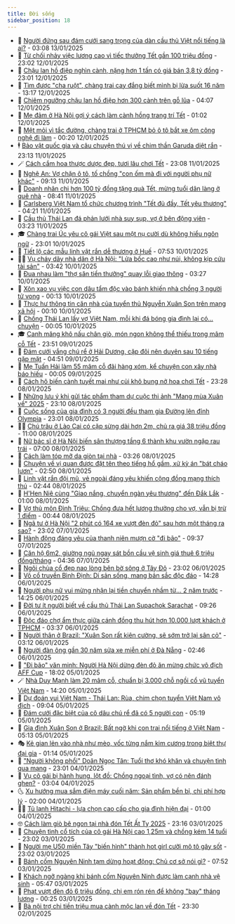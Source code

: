 ```yaml
---
title: Đời sống
sidebar_position: 18
---
```


<!-- dantri-doi-song:START -->
- 🥳 [Người đứng sau đám cưới sang trọng của dàn cầu thủ Việt nổi tiếng là ai?](https://dantri.com.vn/doi-song/nguoi-dung-sau-dam-cuoi-sang-trong-cua-dan-cau-thu-viet-noi-tieng-la-ai-20241008183456830.htm) - 03:08 13/01/2025
- 🌁 [Từ chối nhảy việc lương cao vì tiếc thưởng Tết gần 100 triệu đồng](https://dantri.com.vn/doi-song/tu-choi-nhay-viec-luong-cao-vi-tiec-thuong-tet-gan-100-trieu-dong-20241224150733386.htm) - 23:02 12/01/2025
- 👀 [Chậu lan hồ điệp nghìn cành, nặng hơn 1 tấn có giá bán 3,8 tỷ đồng](https://dantri.com.vn/doi-song/chau-lan-ho-diep-nghin-canh-nang-hon-1-tan-co-gia-ban-38-ty-dong-20250109101815261.htm) - 23:01 12/01/2025
- 🐻 [Tìm được &quot;cha ruột&quot;, chàng trai cay đắng biết mình bị lừa suốt 16 năm](https://dantri.com.vn/doi-song/tim-duoc-cha-ruot-chang-trai-cay-dang-biet-minh-bi-lua-suot-16-nam-20250112111840916.htm) - 13:17 12/01/2025
- 🦅 [Chiêm ngưỡng chậu lan hồ điệp hơn 300 cành trên gỗ lũa](https://dantri.com.vn/doi-song/chiem-nguong-chau-lan-ho-diep-hon-300-canh-tren-go-lua-20250112082128057.htm) - 04:07 12/01/2025
- 🦩 [Mẹ đảm ở Hà Nội gợi ý cách làm cành hồng trang trí Tết](https://dantri.com.vn/tet-2025/me-dam-o-ha-noi-goi-y-cach-lam-canh-hong-trang-tri-tet-20250109161743221.htm) - 01:02 12/01/2025
- 🦏 [Mệt mỏi vì tắc đường, chàng trai ở TPHCM bỏ ô tô bắt xe ôm công nghệ đi làm](https://dantri.com.vn/doi-song/met-moi-vi-tac-duong-chang-trai-o-tphcm-bo-o-to-bat-xe-om-cong-nghe-di-lam-20250111212802144.htm) - 00:20 12/01/2025
- 🕴 [Bảo vật quốc gia và câu chuyện thú vị về chim thần Garuda diệt rắn](https://dantri.com.vn/doi-song/bao-vat-quoc-gia-va-cau-chuyen-thu-vi-ve-chim-than-garuda-diet-ran-20250111084119089.htm) - 23:13 11/01/2025
- 🪄 [Cách cắm hoa thược dược đẹp, tươi lâu chơi Tết](https://dantri.com.vn/doi-song/cach-cam-hoa-thuoc-duoc-dep-tuoi-lau-choi-tet-20250110152124721.htm) - 23:08 11/01/2025
- 🚦 [Nghệ An: Vợ chặn ô tô, tố chồng &quot;con ốm mà đi với người phụ nữ khác&quot;](https://dantri.com.vn/doi-song/nghe-an-vo-chan-o-to-to-chong-con-om-ma-di-voi-nguoi-phu-nu-khac-20250111143225479.htm) - 09:13 11/01/2025
- 🤔 [Doanh nhân chi hơn 100 tỷ đồng tặng quà Tết, mừng tuổi dân làng ở quê nhà](https://dantri.com.vn/doi-song/doanh-nhan-chi-hon-100-ty-dong-tang-qua-tet-mung-tuoi-dan-lang-o-que-nha-20241214092803959.htm) - 08:41 11/01/2025
- 🚦 [Carlsberg Việt Nam tổ chức chương trình &quot;Tết đủ đầy, Tết yêu thương&quot;](https://dantri.com.vn/doi-song/carlsberg-viet-nam-to-chuc-chuong-trinh-tet-du-day-tet-yeu-thuong-20250111110939063.htm) - 04:21 11/01/2025
- 🐎 [Cầu thủ Thái Lan đá phản lưới nhà suy sụp, vợ ở bên động viên](https://dantri.com.vn/doi-song/cau-thu-thai-lan-da-phan-luoi-nha-suy-sup-vo-o-ben-dong-vien-20250109112404137.htm) - 03:23 11/01/2025
- 🎓 [Chàng trai Úc yêu cô gái Việt sau một nụ cười dù không hiểu ngôn ngữ](https://dantri.com.vn/doi-song/chang-trai-uc-yeu-co-gai-viet-sau-mot-nu-cuoi-du-khong-hieu-ngon-ngu-20250107135001382.htm) - 23:01 10/01/2025
- 🐘 [Tiết lộ các mẫu linh vật rắn dễ thương ở Huế](https://dantri.com.vn/doi-song/tiet-lo-cac-mau-linh-vat-ran-de-thuong-o-hue-20250110070543480.htm) - 07:53 10/01/2025
- 🧑‍🏫 [Vụ cháy dãy nhà dân ở Hà Nội: &quot;Lửa bốc cao như núi, không kịp cứu tài sản&quot;](https://dantri.com.vn/doi-song/vu-chay-day-nha-dan-o-ha-noi-lua-boc-cao-nhu-nui-khong-kip-cuu-tai-san-20250110102330765.htm) - 03:42 10/01/2025
- 🦒 [Đua nhau làm &quot;thợ săn tiền thưởng&quot; quay lỗi giao thông](https://dantri.com.vn/doi-song/dua-nhau-lam-tho-san-tien-thuong-quay-loi-giao-thong-20250107144116746.htm) - 03:27 10/01/2025
- 🧰 [Xôn xao vụ việc con dâu tẩm độc vào bánh khiến nhà chồng 3 người tử vong](https://dantri.com.vn/doi-song/xon-xao-vu-viec-con-dau-tam-doc-vao-banh-khien-nha-chong-3-nguoi-tu-vong-20250108165528576.htm) - 00:13 10/01/2025
- 🧐 [Thực hư thông tin căn nhà của tuyển thủ Nguyễn Xuân Son trên mạng xã hội](https://dantri.com.vn/doi-song/thuc-hu-thong-tin-can-nha-cua-tuyen-thu-nguyen-xuan-son-tren-mang-xa-hoi-20250108153514736.htm) - 00:10 10/01/2025
- 🌮 [Chồng Thái Lan lấy vợ Việt Nam, mỗi khi đá bóng gia đình lại có... chuyện](https://dantri.com.vn/doi-song/chong-thai-lan-lay-vo-viet-nam-moi-khi-da-bong-gia-dinh-lai-co-chuyen-20250109170317709.htm) - 00:05 10/01/2025
- 🎓 [Canh măng khô nấu chân giò, món ngon không thể thiếu trong mâm cỗ Tết](https://dantri.com.vn/tet-2025/canh-mang-kho-nau-chan-gio-mon-ngon-khong-the-thieu-trong-mam-co-tet-20250109085407775.htm) - 23:51 09/01/2025
- 🚀 [Đám cưới vắng chú rể ở Hải Dương, cặp đôi nên duyên sau 10 tiếng gặp mặt](https://dantri.com.vn/doi-song/dam-cuoi-vang-chu-re-o-hai-duong-cap-doi-nen-duyen-sau-10-tieng-gap-mat-20250109111702245.htm) - 04:51 09/01/2025
- 🤖 [Mẹ Tuấn Hải làm 55 mâm cỗ đãi hàng xóm, kể chuyện con xây nhà báo hiếu](https://dantri.com.vn/doi-song/me-tuan-hai-lam-55-mam-co-dai-hang-xom-ke-chuyen-con-xay-nha-bao-hieu-20250108194532084.htm) - 00:05 09/01/2025
- 🤩 [Cách hô biến cành tuyết mai như củi khô bung nở hoa chơi Tết](https://dantri.com.vn/tet-2025/cach-ho-bien-canh-tuyet-mai-nhu-cui-kho-bung-no-hoa-choi-tet-20250107100843651.htm) - 23:28 08/01/2025
- 👹 [Những lưu ý khi gửi tác phẩm tham dự cuộc thi ảnh &quot;Mang mùa Xuân về&quot; 2025](https://dantri.com.vn/tet-2025/nhung-luu-y-khi-gui-tac-pham-tham-du-cuoc-thi-anh-mang-mua-xuan-ve-2025-20250108172618789.htm) - 23:10 08/01/2025
- 🦩 [Cuộc sống của gia đình có 3 người đều tham gia Đường lên đỉnh Olympia](https://dantri.com.vn/doi-song/cuoc-song-cua-gia-dinh-co-3-nguoi-deu-tham-gia-duong-len-dinh-olympia-20250107161401339.htm) - 23:01 08/01/2025
- 🧑‍🏫 [Chú trâu ở Lào Cai có cặp sừng dài hơn 2m, chủ ra giá 38 triệu đồng](https://dantri.com.vn/doi-song/chu-trau-o-lao-cai-co-cap-sung-dai-hon-2m-chu-ra-gia-38-trieu-dong-20241202100421839.htm) - 11:00 08/01/2025
- 🌈 [Nữ bác sĩ ở Hà Nội biến sân thượng tầng 6 thành khu vườn ngập rau trái](https://dantri.com.vn/doi-song/nu-bac-si-o-ha-noi-bien-san-thuong-tang-6-thanh-khu-vuon-ngap-rau-trai-20250107140832412.htm) - 07:00 08/01/2025
- 💃 [Cách làm tóp mỡ da giòn tại nhà](https://dantri.com.vn/doi-song/cach-lam-top-mo-da-gion-tai-nha-20250107150626870.htm) - 03:26 08/01/2025
- 💂 [Chuyện về vị quan được đặt tên theo tiếng hổ gầm, xử kỳ án &quot;bát cháo lươn&quot;](https://dantri.com.vn/doi-song/chuyen-ve-vi-quan-duoc-dat-ten-theo-tieng-ho-gam-xu-ky-an-bat-chao-luon-20250104123557099.htm) - 02:50 08/01/2025
- 🦏 [Linh vật rắn đội mũ, vẻ ngoài đáng yêu khiến cộng đồng mạng thích thú](https://dantri.com.vn/doi-song/linh-vat-ran-doi-mu-ve-ngoai-dang-yeu-khien-cong-dong-mang-thich-thu-20250108084322634.htm) - 02:44 08/01/2025
- 🤡 [H&#39;Hen Niê cùng &quot;Giao nắng, chuyển ngàn yêu thương&quot; đến Đắk Lắk](https://dantri.com.vn/doi-song/hhen-nie-cung-giao-nang-chuyen-ngan-yeu-thuong-den-dak-lak-20250107162915088.htm) - 01:00 08/01/2025
- 🫶 [Vợ thủ môn Đình Triệu: Chồng đưa hết lương thưởng cho vợ, vẫn bị trừ 1 điểm](https://dantri.com.vn/doi-song/vo-thu-mon-dinh-trieu-chong-dua-het-luong-thuong-cho-vo-van-bi-tru-1-diem-20250107210648793.htm) - 00:44 08/01/2025
- 💪 [Ngã tư ở Hà Nội &quot;2 phút có 164 xe vượt đèn đỏ&quot; sau hơn một tháng ra sao?](https://dantri.com.vn/doi-song/nga-tu-o-ha-noi-2-phut-co-164-xe-vuot-den-do-sau-hon-mot-thang-ra-sao-20250107211212080.htm) - 23:02 07/01/2025
- 🦅 [Hành động đáng yêu của thanh niên mượn cờ &quot;đi bão&quot;](https://dantri.com.vn/doi-song/hanh-dong-dang-yeu-cua-thanh-nien-muon-co-di-bao-20250107160026936.htm) - 09:37 07/01/2025
- 🧠 [Căn hộ 6m2, giường ngủ ngay sát bồn cầu vệ sinh giá thuê 6 triệu đồng/tháng](https://dantri.com.vn/doi-song/can-ho-6m2-giuong-ngu-ngay-sat-bon-cau-ve-sinh-gia-thue-6-trieu-dongthang-20250107101112916.htm) - 04:36 07/01/2025
- 🦅 [Ngôi chùa cổ đẹp nao lòng bên bờ sông ở Tây Đô](https://dantri.com.vn/doi-song/ngoi-chua-co-dep-nao-long-ben-bo-song-o-tay-do-20250103160808098.htm) - 23:02 06/01/2025
- 💪 [Võ cổ truyền Bình Định: Di sản sống, mang bản sắc độc đáo](https://dantri.com.vn/doi-song/vo-co-truyen-binh-dinh-di-san-song-mang-ban-sac-doc-dao-20250106065043914.htm) - 14:28 06/01/2025
- 🧐 [Người phụ nữ vui mừng nhận lại tiền chuyển nhầm từ... 2 năm trước](https://dantri.com.vn/doi-song/nguoi-phu-nu-vui-mung-nhan-lai-tien-chuyen-nham-tu-2-nam-truoc-20250106195619635.htm) - 14:25 06/01/2025
- 👀 [Đời tư ít người biết về cầu thủ Thái Lan Supachok Sarachat](https://dantri.com.vn/doi-song/doi-tu-it-nguoi-biet-ve-cau-thu-thai-lan-supachok-sarachat-20250106145952068.htm) - 09:26 06/01/2025
- 🎉 [Độc đáo chợ ẩm thực giữa cánh đồng thu hút hơn 10.000 lượt khách ở TPHCM](https://dantri.com.vn/doi-song/doc-dao-cho-am-thuc-giua-canh-dong-thu-hut-hon-10000-luot-khach-o-tphcm-20250106092536240.htm) - 03:37 06/01/2025
- 💂 [Người thân ở Brazil: &quot;Xuân Son rất kiên cường, sẽ sớm trở lại sân cỏ&quot;](https://dantri.com.vn/doi-song/nguoi-than-o-brazil-xuan-son-rat-kien-cuong-se-som-tro-lai-san-co-20250106095439812.htm) - 03:12 06/01/2025
- 🚀 [Người đàn ông gần 30 năm sửa xe miễn phí ở Đà Nẵng](https://dantri.com.vn/doi-song/nguoi-dan-ong-gan-30-nam-sua-xe-mien-phi-o-da-nang-20250105113804393.htm) - 02:46 06/01/2025
- 👹 [&quot;Đi bão&quot; văn minh: Người Hà Nội dừng đèn đỏ ăn mừng chức vô địch AFF Cup](https://dantri.com.vn/doi-song/di-bao-van-minh-nguoi-ha-noi-dung-den-do-an-mung-chuc-vo-dich-aff-cup-20250106005433147.htm) - 18:02 05/01/2025
- 🪄 [Nhà Duy Mạnh làm 20 mâm cỗ, chuẩn bị 3.000 chỗ ngồi cổ vũ tuyển Việt Nam](https://dantri.com.vn/doi-song/nha-duy-manh-lam-20-mam-co-chuan-bi-3000-cho-ngoi-co-vu-tuyen-viet-nam-20250105210629097.htm) - 14:20 05/01/2025
- 🌁 [Dự đoán vui Việt Nam - Thái Lan: Rùa, chim chọn tuyển Việt Nam vô địch](https://dantri.com.vn/doi-song/du-doan-vui-viet-nam-thai-lan-rua-chim-chon-tuyen-viet-nam-vo-dich-20250105150959824.htm) - 09:04 05/01/2025
- 🌋 [Đám cưới đặc biệt của cô dâu chú rể đã có 5 người con](https://dantri.com.vn/doi-song/dam-cuoi-dac-biet-cua-co-dau-chu-re-da-co-5-nguoi-con-20250105114036695.htm) - 05:19 05/01/2025
- 🦆 [Gia đình Xuân Son ở Brazil: Bất ngờ khi con trai nổi tiếng ở Việt Nam](https://dantri.com.vn/doi-song/gia-dinh-xuan-son-o-brazil-bat-ngo-khi-con-trai-noi-tieng-o-viet-nam-20250105111239383.htm) - 05:13 05/01/2025
- 🎭 [Kẻ gian lẻn vào nhà như mèo, vốc từng nắm kim cương trong biệt thự đại gia](https://dantri.com.vn/doi-song/ke-gian-len-vao-nha-nhu-meo-voc-tung-nam-kim-cuong-trong-biet-thu-dai-gia-20250104132014427.htm) - 01:14 05/01/2025
- 🤡 [&quot;Người không phổi&quot; Doãn Ngọc Tân: Tuổi thơ khó khăn và chuyện tình qua mạng](https://dantri.com.vn/doi-song/nguoi-khong-phoi-doan-ngoc-tan-tuoi-tho-kho-khan-va-chuyen-tinh-qua-mang-20250104210727921.htm) - 23:01 04/01/2025
- 🦩 [Vụ cô gái bị hành hung, lột đồ: Chồng ngoại tình, vợ có nên đánh ghen?](https://dantri.com.vn/doi-song/vu-co-gai-bi-hanh-hung-lot-do-chong-ngoai-tinh-vo-co-nen-danh-ghen-20250104073841062.htm) - 03:04 04/01/2025
- 🌜 [Xu hướng mua sắm điện máy cuối năm: Sản phẩm bền bỉ, chi phí hợp lý](https://dantri.com.vn/doi-song/xu-huong-mua-sam-dien-may-cuoi-nam-san-pham-ben-bi-chi-phi-hop-ly-20250103175414745.htm) - 02:00 04/01/2025
- 🧑‍🏫 [Tủ lạnh Hitachi - lựa chọn cao cấp cho gia đình hiện đại](https://dantri.com.vn/doi-song/tu-lanh-hitachi-lua-chon-cao-cap-cho-gia-dinh-hien-dai-20250103164605714.htm) - 01:00 04/01/2025
- 🤓 [Cách làm giò bê ngon tại nhà đón Tết Ất Tỵ 2025](https://dantri.com.vn/doi-song/cach-lam-gio-be-ngon-tai-nha-don-tet-at-ty-2025-20250103103636187.htm) - 23:16 03/01/2025
- 🤗 [Chuyện tình cổ tích của cô gái Hà Nội cao 1,25m và chồng kém 14 tuổi](https://dantri.com.vn/doi-song/chuyen-tinh-co-tich-cua-co-gai-ha-noi-cao-125m-va-chong-kem-14-tuoi-20250102021745415.htm) - 23:02 03/01/2025
- 🦒 [Người mẹ U50 miền Tây &quot;biến hình&quot; thành hot girl cưỡi mô tô gây sốt](https://dantri.com.vn/doi-song/nguoi-me-u50-mien-tay-bien-hinh-thanh-hot-girl-cuoi-mo-to-gay-sot-20250101154559691.htm) - 23:02 03/01/2025
- 💂 [Bánh cốm Nguyên Ninh tạm dừng hoạt động: Chủ cơ sở nói gì?](https://dantri.com.vn/doi-song/banh-com-nguyen-ninh-tam-dung-hoat-dong-chu-co-so-noi-gi-20250103143550507.htm) - 07:52 03/01/2025
- 🚀 [Khách ngỡ ngàng khi bánh cốm Nguyên Ninh được làm cạnh nhà vệ sinh](https://dantri.com.vn/doi-song/khach-ngo-ngang-khi-banh-com-nguyen-ninh-duoc-lam-canh-nha-ve-sinh-20250103115235176.htm) - 05:47 03/01/2025
- 🐲 [Phạt vượt đèn đỏ 6 triệu đồng, chị em rón rén để không &quot;bay&quot; tháng lương](https://dantri.com.vn/doi-song/phat-vuot-den-do-6-trieu-dong-chi-em-ron-ren-de-khong-bay-thang-luong-20250102164218858.htm) - 00:25 03/01/2025
- 🎡 [Bà nội trợ chi tiền triệu mua cành mộc lan về đón Tết](https://dantri.com.vn/doi-song/ba-noi-tro-chi-tien-trieu-mua-canh-moc-lan-ve-don-tet-20250102145421780.htm) - 23:30 02/01/2025<!-- dantri-doi-song:END -->
